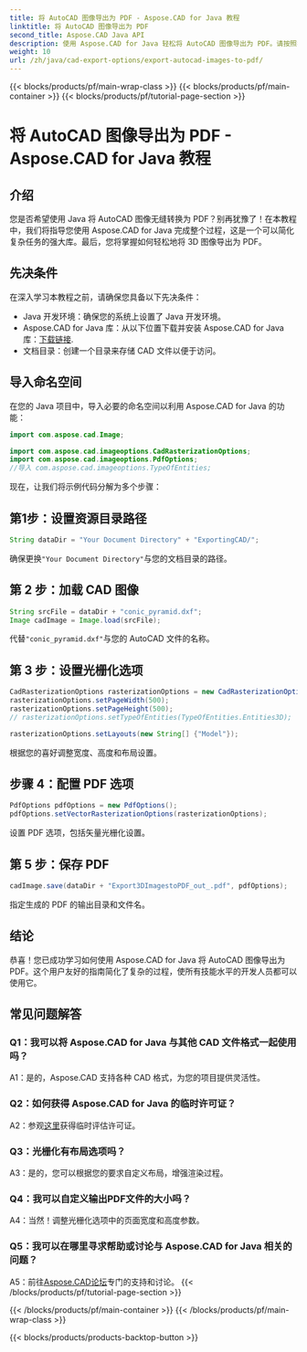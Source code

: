 ```yaml
---
title: 将 AutoCAD 图像导出为 PDF - Aspose.CAD for Java 教程
linktitle: 将 AutoCAD 图像导出为 PDF
second_title: Aspose.CAD Java API
description: 使用 Aspose.CAD for Java 轻松将 AutoCAD 图像导出为 PDF。请按照我们的分步指南进行无缝集成。
weight: 10
url: /zh/java/cad-export-options/export-autocad-images-to-pdf/
---
```


{{< blocks/products/pf/main-wrap-class >}}
{{< blocks/products/pf/main-container >}}
{{< blocks/products/pf/tutorial-page-section >}}

# 将 AutoCAD 图像导出为 PDF - Aspose.CAD for Java 教程

## 介绍

您是否希望使用 Java 将 AutoCAD 图像无缝转换为 PDF？别再犹豫了！在本教程中，我们将指导您使用 Aspose.CAD for Java 完成整个过程，这是一个可以简化复杂任务的强大库。最后，您将掌握如何轻松地将 3D 图像导出为 PDF。

## 先决条件

在深入学习本教程之前，请确保您具备以下先决条件：

- Java 开发环境：确保您的系统上设置了 Java 开发环境。
-  Aspose.CAD for Java 库：从以下位置下载并安装 Aspose.CAD for Java 库：[下载链接](https://releases.aspose.com/cad/java/).
- 文档目录：创建一个目录来存储 CAD 文件以便于访问。

## 导入命名空间

在您的 Java 项目中，导入必要的命名空间以利用 Aspose.CAD for Java 的功能：

```java
import com.aspose.cad.Image;

import com.aspose.cad.imageoptions.CadRasterizationOptions;
import com.aspose.cad.imageoptions.PdfOptions;
//导入 com.aspose.cad.imageoptions.TypeOfEntities;
```

现在，让我们将示例代码分解为多个步骤：

## 第1步：设置资源目录路径

```java
String dataDir = "Your Document Directory" + "ExportingCAD/";
```

确保更换`"Your Document Directory"`与您的文档目录的路径。

## 第 2 步：加载 CAD 图像

```java
String srcFile = dataDir + "conic_pyramid.dxf";
Image cadImage = Image.load(srcFile);
```

代替`"conic_pyramid.dxf"`与您的 AutoCAD 文件的名称。

## 第 3 步：设置光栅化选项

```java
CadRasterizationOptions rasterizationOptions = new CadRasterizationOptions();
rasterizationOptions.setPageWidth(500);
rasterizationOptions.setPageHeight(500);
// rasterizationOptions.setTypeOfEntities(TypeOfEntities.Entities3D);

rasterizationOptions.setLayouts(new String[] {"Model"});
```

根据您的喜好调整宽度、高度和布局设置。

## 步骤 4：配置 PDF 选项

```java
PdfOptions pdfOptions = new PdfOptions();
pdfOptions.setVectorRasterizationOptions(rasterizationOptions);
```

设置 PDF 选项，包括矢量光栅化设置。

## 第 5 步：保存 PDF

```java
cadImage.save(dataDir + "Export3DImagestoPDF_out_.pdf", pdfOptions);
```

指定生成的 PDF 的输出目录和文件名。

## 结论

恭喜！您已成功学习如何使用 Aspose.CAD for Java 将 AutoCAD 图像导出为 PDF。这个用户友好的指南简化了复杂的过程，使所有技能水平的开发人员都可以使用它。

## 常见问题解答

### Q1：我可以将 Aspose.CAD for Java 与其他 CAD 文件格式一起使用吗？

A1：是的，Aspose.CAD 支持各种 CAD 格式，为您的项目提供灵活性。

### Q2：如何获得 Aspose.CAD for Java 的临时许可证？

 A2：参观[这里](https://purchase.aspose.com/temporary-license/)获得临时评估许可证。

### Q3：光栅化有布局选项吗？

A3：是的，您可以根据您的要求自定义布局，增强渲染过程。

### Q4：我可以自定义输出PDF文件的大小吗？

A4：当然！调整光栅化选项中的页面宽度和高度参数。

### Q5：我可以在哪里寻求帮助或讨论与 Aspose.CAD for Java 相关的问题？

 A5：前往[Aspose.CAD论坛](https://forum.aspose.com/c/cad/19)专门的支持和讨论。
{{< /blocks/products/pf/tutorial-page-section >}}

{{< /blocks/products/pf/main-container >}}
{{< /blocks/products/pf/main-wrap-class >}}

{{< blocks/products/products-backtop-button >}}
